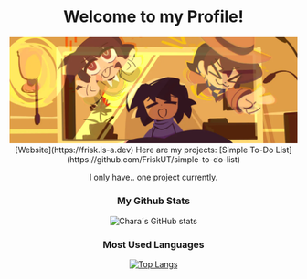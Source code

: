 <div align="center">

# Welcome to my Profile!
<img src="utry.webp">
[Website](https://frisk.is-a.dev)
Here are my projects:
[Simple To-Do List](https://github.com/FriskUT/simple-to-do-list)


I only have.. one project currently.

### My Github Stats
![Chara´s GitHub stats](https://github-readme-stats.vercel.app/api?username=FriskUT&show_icons=true&theme=dark&bg_color=24273a&text_color=cad3f5&icon_color=c6a0f6&title_color=8bd5ca)
### Most Used Languages
[![Top Langs](https://github-readme-stats.vercel.app/api/top-langs/?username=FriskUT)](https://github.com/anuraghazra/github-readme-stats)  
</div>





<!--
**CharaDreemurr6/CharaDreemurr6** is a ✨ _special_ ✨ repository because its `README.md` (this file) appears on your GitHub profile.

Here are some ideas to get you started:

- 🔭 I’m currently working on ...
- 🌱 I’m currently learning ...
- 👯 I’m looking to collaborate on ...
- 🤔 I’m looking for help with ...
- 💬 Ask me about ...
- 📫 How to reach me: ...
- 😄 Pronouns: ...
- ⚡ Fun fact: ...
-->
